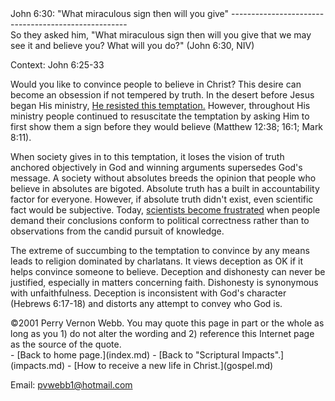  <head> <title>(PVW) John 6:30: "What miraculous sign then will you give"</title> <meta content="IE=9" http-equiv="X-UA-Compatible"></meta> <link href="css/page_style.css" rel="stylesheet" type="text/css"></link> </head><body><div class="page_style">John 6:30: "What miraculous sign then will you give"
----------------------------------------------------

<div class="p">So they asked him, "What miraculous sign then will you give that we may see it and believe you? What will you do?" (John 6:30, NIV)

 Context: John 6:25-33</div>Would you like to convince people to believe in Christ? This desire can become an obsession if not tempered by truth. In the desert before Jesus began His ministry, [He resisted this temptation.](temptation.md) However, throughout His ministry people continued to resuscitate the temptation by asking Him to first show them a sign before they would believe (Matthew 12:38; 16:1; Mark 8:11).

When society gives in to this temptation, it loses the vision of truth anchored objectively in God and winning arguments supersedes God's message. A society without absolutes breeds the opinion that people who believe in absolutes are bigoted. Absolute truth has a built in accountability factor for everyone. However, if absolute truth didn't exist, even scientific fact would be subjective. Today, [scientists become frustrated](http://web.archive.org/web/20020605052405/http://www.sciam.com/1998/0398issue/0398profile.html) when people demand their conclusions conform to political correctness rather than to observations from the candid pursuit of knowledge.

The extreme of succumbing to the temptation to convince by any means leads to religion dominated by charlatans. It views deception as OK if it helps convince someone to believe. Deception and dishonesty can never be justified, especially in matters concerning faith. Dishonesty is synonymous with unfaithfulness. Deception is inconsistent with God's character (Hebrews 6:17-18) and distorts any attempt to convey who God is.

<div class="copy">©2001 Perry Vernon Webb. You may quote this page in part or the whole as long as you
 1) do not alter the wording and
 2) reference this Internet page as the source of the quote.</div>  </div>- [Back to home page.](index.md)
- [Back to "Scriptural Impacts".](impacts.md)
- [How to receive a new life in Christ.](gospel.md)

Email: [pvwebb1@hotmail.com](mailto:pvwebb1@hotmail.com)

